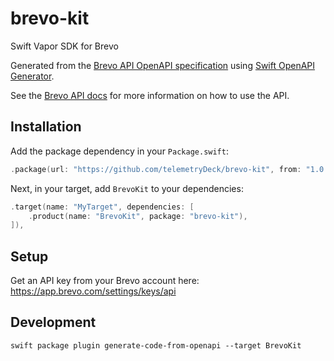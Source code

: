 # brevo-kit
Swift Vapor SDK for Brevo

Generated from the [Brevo API OpenAPI specification](https://api.brevo.com/v3/swagger_definition_v3.yml) 
using [Swift OpenAPI Generator](https://github.com/apple/swift-openapi-generator).

See the [Brevo API docs](https://developers.brevo.com/docs/getting-started) for more information on how to use the API.

## Installation

Add the package dependency in your `Package.swift`:

```swift
.package(url: "https://github.com/telemetryDeck/brevo-kit", from: "1.0.0"),
```

Next, in your target, add `BrevoKit` to your dependencies:

```swift
.target(name: "MyTarget", dependencies: [
    .product(name: "BrevoKit", package: "brevo-kit"),
]),
```

## Setup

Get an API key from your Brevo account here: https://app.brevo.com/settings/keys/api


## Development

```
swift package plugin generate-code-from-openapi --target BrevoKit
```

